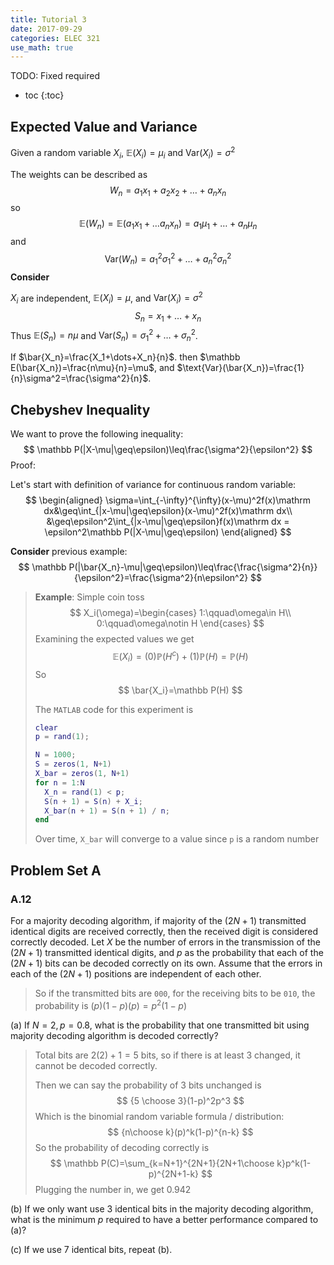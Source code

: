 ```yaml
---
title: Tutorial 3
date: 2017-09-29
categories: ELEC 321
use_math: true
---
```


TODO: Fixed required

- toc
{:toc}

## Expected Value and Variance

Given a random variable $X_i$, $\mathbb E(X_i)=\mu_i$ and $\text{Var}(X_i)=\sigma^2$

The weights can be described as
$$
W_n=a_1 x_1+ a_2 x_2+\dots+a_nx_n
$$
so 
$$
\mathbb E(W_n)=\mathbb E(a_1x_1+\dots a_nx_n)=a_1\mu_1+\dots+a_n\mu_n
$$
and
$$
\text{Var}(W_n)=a_1^2\sigma_1^2+\dots+a^2_n\sigma_n^2
$$
**Consider**

$X_i$ are independent, $\mathbb E(X_i)=\mu$, and $\text{Var}(X_i)=\sigma^2$
$$
S_n=x_1+\dots+x_n
$$
Thus $\mathbb E(S_n)=n\mu$ and $\text{Var}(S_n)=\sigma_1^2+\dots+\sigma_n^2$.

If $\bar{X_n}=\frac{X_1+\dots+X_n}{n}$. then $\mathbb E(\bar{X_n})=\frac{n\mu}{n}=\mu$, and $\text{Var}(\bar{X_n})=\frac{1}{n}\sigma^2=\frac{\sigma^2}{n}$.



## Chebyshev Inequality

We want to prove the following inequality:
$$
\mathbb P(|X-\mu|\geq\epsilon)\leq\frac{\sigma^2}{\epsilon^2}
$$
Proof:

Let's start with definition of variance for continuous random variable:
$$
\begin{aligned}
\sigma=\int_{-\infty}^{\infty}(x-\mu)^2f(x)\mathrm dx&\geq\int_{|x-\mu|\geq\epsilon}(x-\mu)^2f(x)\mathrm dx\\
&\geq\epsilon^2\int_{|x-\mu|\geq\epsilon}f(x)\mathrm dx = \epsilon^2\mathbb P(|X-\mu|\geq\epsilon)
\end{aligned}
$$


**Consider** previous example:
$$
\mathbb P(|\bar{X_n}-\mu|\geq\epsilon)\leq\frac{\frac{\sigma^2}{n}}{\epsilon^2}=\frac{\sigma^2}{n\epsilon^2}
$$

> **Example**: Simple coin toss
> $$
> X_i(\omega)=\begin{cases}
> 1:\qquad\omega\in H\\
> 0:\qquad\omega\notin H
> \end{cases}
> $$
> Examining the expected values we get
> $$
> \mathbb E(X_i)=(0)\mathbb P(H^c)+(1)\mathbb P(H)=\mathbb P(H)
> $$
> So
> $$
> \bar{X_i}=\mathbb P(H)
> $$
>
> The `MATLAB` code for this experiment is
>
> ```matlab
> clear
> p = rand(1);
>
> N = 1000;
> S = zeros(1, N+1)
> X_bar = zeros(1, N+1)
> for n = 1:N
> 	X_n = rand(1) < p;
> 	S(n + 1) = S(n) + X_i;
> 	X_bar(n + 1) = S(n + 1) / n;
> end
> ```
>
> Over time, `X_bar` will converge to a value since `p` is a random number

## Problem Set A

### A.12

For a majority decoding algorithm, if majority of the ($2N+1$) transmitted identical digits are received correctly, then the received digit is considered correctly decoded. Let $X$ be the number of errors in the transmission of the ($2N+1$) transmitted identical digits, and $p$ as the probability that each of the ($2N+1$) bits can be decoded correctly on its own. Assume that the errors in each of the ($2N+1$) positions are independent of each other. 

> So if the transmitted bits are `000`, for the receiving bits to be `010`, the probability is $(p)(1-p)(p)=p^2(1-p)$

(a) If $N=2, p=0.8$, what is the probability that one transmitted bit using majority decoding algorithm is decoded correctly? 

> Total bits are $2(2)+1=5$ bits, so if there is at least 3 changed, it cannot be decoded correctly.
>
> Then we can say the probability of 3 bits unchanged is
> $$
> {5 \choose 3}(1-p)^2p^3
> $$
> Which is the binomial random variable formula / distribution:
> $$
> {n\choose k}(p)^k(1-p)^{n-k}
> $$
> So the probability of decoding correctly is
> $$
> \mathbb P(C)=\sum_{k=N+1}^{2N+1}{2N+1\choose k}p^k(1-p)^{2N+1-k}
> $$
> Plugging the number in, we get $0.942$

(b) If we only want use 3 identical bits in the majority decoding algorithm, what is the minimum $p$ required to have a better performance compared to (a)? 



(c) If we use 7 identical bits, repeat (b).



